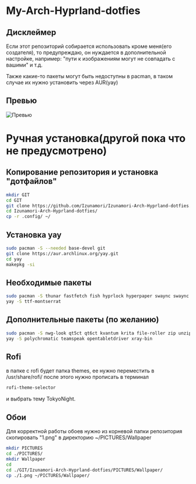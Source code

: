 # My-Arch-Hyprland-dotfies

## Дисклеймер
Если этот репозиторий собирается использовать кроме меня(его создателя), то предупреждаю, он нуждается в дополнительной настройке, например: "пути к изображениям могут не совпадать с вашими" и т.д.

Также какие-то пакеты могут быть недоступны в pacman, в таком случае их нужно установить через AUR(yay)

## Превью
![Превью](https://i.ibb.co/6c9kMwGF/IMG-2217.png)

# Ручная установка(другой пока что не предусмотрено)

## Копирование репозитория и установка "дотфайлов"

```bash
mkdir GIT
cd GIT
git clone https://github.com/Izunamori/Izunamori-Arch-Hyprland-dotfies.git
cd Izunamori-Arch-Hyprland-dotfies/
cp -r .config/ ~/
```

## Установка yay
```bash
sudo pacman -S --needed base-devel git
git clone https://aur.archlinux.org/yay.git
cd yay
makepkg -si
```

## Необходимые пакеты

```bash
sudo pacman -S thunar fastfetch fish hyprlock hyperpaper swaync swaync wlogout ttf-jetbrains-mono gthumb rofi
yay -S ttf-montserrat 
```

## Дополнительные пакеты (по желанию)
```bash
sudo pacman -S nwg-look qt5ct qt6ct kvantum krita file-roller zip unzip btop flatpak obs-studio pavucontrol
yay -S polychromatic teamspeak opentabletdriver xray-bin
```
## Rofi 
в папке с rofi будет папка themes, ее нужно переместить в /usr/share/rofi/
после этого нужно прописать в терминал
```bash
rofi-theme-selector
```
и выбрать тему TokyoNight.

## Обои
Для корректной работы обоев нужно из корневой папки репозитория скопировать "1.png" в директорию ~/PICTURES/Wallpaper
```bash
mkdir PICTURES
cd ./PICTURES/
mkdir Wallpaper
cd
cd ./GIT/Izunamori-Arch-Hyprland-dotfies/PICTURES/Wallpaper/
cp ./1.png ~/PICTURES/Wallpaper/
```

